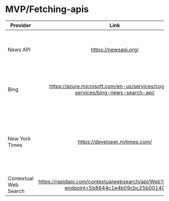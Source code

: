 # MVP/Fetching-apis
| Provider      |   Link	       |  Pricing	    |   Other	    |   Endpoints   |
| ------------- |:-------------: |  -----------:| ----------:| --------------:|
News API |	https://newsapi.org/ |	500 requests per day free	| Has a python, ruby and nodejs library| /everything/ endpoint gives multiple news stories 
Bing |	https://azure.microsoft.com/en-us/services/cognitive-services/bing-news-search-api/	| 1000 free per month	| can also fetch several articles in one transaction | |	
New York Times	| https://developer.nytimes.com/	| Seems free	- can fetch top stories and most shared stories | |	
Contextual Web Search |	https://rapidapi.com/contextualwebsearch/api/Web%20Search?endpoint=5b8644c1e4b09cbc25b00140	| Seems free	| | |
